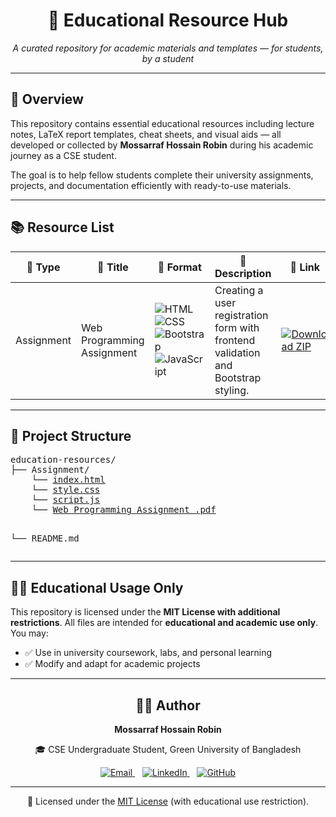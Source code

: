 <div align="center">
  <h1>📘 Educational Resource Hub</h1>
  <p><em>A curated repository for academic materials and templates — for students, by a student</em></p>
</div>

<hr />

<div>
  <h2>📌 Overview</h2>
  <p>
    This repository contains essential educational resources including lecture notes, LaTeX report templates, cheat sheets, and visual aids — all developed or collected by <strong>Mossarraf Hossain Robin</strong> during his academic journey as a CSE student.
  </p>
  <p>
    The goal is to help fellow students complete their university assignments, projects, and documentation efficiently with ready-to-use materials.
  </p>
</div>

<hr />

<div>
  <h2>📚 Resource List</h2>

 <div>
<table>
  <thead>
    <tr>
      <th>📁 Type</th>
      <th>📌 Title</th>
      <th>📄 Format</th>
      <th>📝 Description</th>
      <th>🔗 Link</th>
    </tr>
  </thead>
  <tbody>
    <tr>
      <td> Assignment</td>
      <td>Web Programming Assignment</td>
      <td>
        <img src="https://img.shields.io/badge/HTML-e34c26?style=flat-square&logo=html5&logoColor=white" alt="HTML" />
        <img src="https://img.shields.io/badge/CSS-264de4?style=flat-square&logo=css3&logoColor=white" alt="CSS" />
        <img src="https://img.shields.io/badge/Bootstrap-7952b3?style=flat-square&logo=bootstrap&logoColor=white" alt="Bootstrap" />
        <img src="https://img.shields.io/badge/JavaScript-f7df1e?style=flat-square&logo=javascript&logoColor=black" alt="JavaScript" />
      </td>
      <td>Creating a user registration form with frontend validation and Bootstrap styling.</td>
      <td>
        <a href="./Assignment/" target="_blank" rel="noopener noreferrer">
          <img src="https://img.shields.io/badge/Download-ZIP-0a66c2?style=flat-square&logo=archive&logoColor=white" alt="Download ZIP" />
        </a>
      </td>
    </tr>
  </tbody>
</table>


</div>

<hr />



<div>
  <h2>📁 Project Structure</h2>
  <pre>
education-resources/
├── Assignment/
    └── <a href="./Assignment/index.html">index.html</a>
    └── <a href="./Assignment/style.css">style.css</a>
    └── <a href="./Assignment/script.js">script.js</a>
    └── <a href="./Assignment/_Web Programming Assignment .pdf">Web Programming Assignment .pdf</a>

└── README.md
  </pre>
</div>

<hr />
<div>
  <h2>🧑‍🏫 Educational Usage Only</h2>
  <p>
    This repository is licensed under the <strong>MIT License with additional restrictions</strong>.
    All files are intended for <strong>educational and academic use only</strong>. You may:
  </p>
  <ul>
    <li>✅ Use in university coursework, labs, and personal learning</li>
    <li>✅ Modify and adapt for academic projects</li>
  </ul>
</div>

<hr />
<div align="center">
  <h2>👨‍💻 Author</h2>
  <p><strong>Mossarraf Hossain Robin</strong></p>
  <p>🎓 CSE Undergraduate Student, Green University of Bangladesh</p>
  <p>
    <a href="mailto:mossarrafhossainrobin@gmail.com" target="_blank" rel="noopener">
      <img src="https://img.shields.io/badge/Email-D14836?style=flat-square&logo=gmail&logoColor=white" alt="Email" />
    </a>
    &nbsp;&nbsp;
    <a href="https://linkedin.com/in/mossarrafhossainrobin" target="_blank" rel="noopener">
      <img src="https://img.shields.io/badge/LinkedIn-0A66C2?style=flat-square&logo=linkedin&logoColor=white" alt="LinkedIn" />
    </a>
    &nbsp;&nbsp;
    <a href="https://github.com/MossarrafHossainRobin" target="_blank" rel="noopener">
      <img src="https://img.shields.io/badge/GitHub-181717?style=flat-square&logo=github&logoColor=white" alt="GitHub" />
    </a>
  </p>
</div>

<hr />

<div align="center">
  <p>
    📄 Licensed under the <a href="./LICENSE" target="_blank">MIT License</a> (with educational use restriction).
  </p>
</div>
